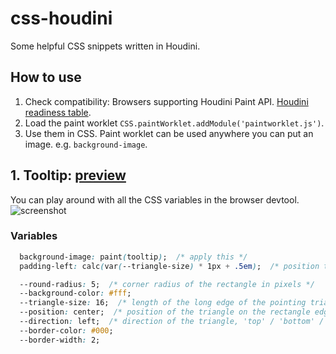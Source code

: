 # css-houdini

Some helpful CSS snippets written in Houdini.

## How to use

1. Check compatibility: Browsers supporting Houdini Paint API. [Houdini readiness table](https://ishoudinireadyyet.com/).
1. Load the paint worklet `CSS.paintWorklet.addModule('paintworklet.js')`.
1. Use them in CSS. Paint worklet can be used anywhere you can put an image. e.g. `background-image`.

## 1. Tooltip: [preview](https://liyangguang.github.io/css-houdini/)
You can play around with all the CSS variables in the browser devtool.
![screenshot](https://liyangguang.github.io/css-houdini/screenshots/tooltip.png)

### Variables
```css
  background-image: paint(tooltip);  /* apply this */
  padding-left: calc(var(--triangle-size) * 1px + .5em);  /* position the text */

  --round-radius: 5;  /* corner radius of the rectangle in pixels */
  --background-color: #fff;
  --triangle-size: 16;  /* length of the long edge of the pointing triangle in pixels */
  --position: center;  /* position of the triangle on the rectangle edge. a number from 0 - 100, or a keyword 'center', default to 'center' */
  --direction: left;  /* direction of the triangle, 'top' / 'bottom' / 'left' / 'right', default to 'left'. */
  --border-color: #000;
  --border-width: 2;
```
